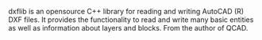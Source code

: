 dxflib is an opensource C++ library for reading and writing AutoCAD (R) DXF files. It provides the functionality to read and write many basic entities as well as information about layers and blocks. From the author of QCAD.
